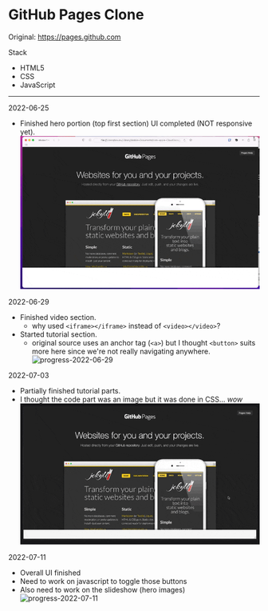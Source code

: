 # GitHub Pages Clone

Original: https://pages.github.com

Stack
- HTML5
- CSS
- JavaScript

---

2022-06-25
- Finished hero portion (top first section) UI completed (NOT responsive yet).
![progress-2022-06-25](./progress/20220625.gif)

2022-06-29
- Finished video section.
    - why used `<iframe></iframe>` instead of `<video></video>`?
- Started tutorial section.
    - original source uses an anchor tag (`<a>`) but I thought `<button>` suits more here since we're not really navigating anywhere.
![progress-2022-06-29](./progress/20220629.gif)

2022-07-03
- Partially finished tutorial parts.
- I thought the code part was an image but it was done in CSS... *wow*
![progress-2022-07-03](./progress/20220703.gif)

2022-07-11
- Overall UI finished
- Need to work on javascript to toggle those buttons
- Also need to work on the slideshow (hero images)
![progress-2022-07-11](./progress/20220711.gif)